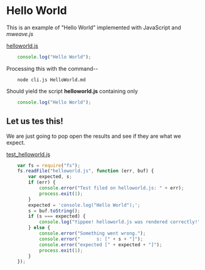 
# Hello World

This is an example of "Hello World" implemented with JavaScript and _mweave.js_

[helloworld.js](helloworld.js)
```JavaScript
    console.log("Hello World");
```

Processing this with the command--

```Shell
    node cli.js HelloWorld.md
```

Should yield the script **helloworld.js** containing only

```JavaScript
    console.log("Hello World");
```
## Let us tes this!

We are just going to pop open the results and see if they are what we expect.

[test_helloworld.js](test_helloworld.js)
```JavaScript
    var fs = require("fs");
    fs.readFile("helloworld.js", function (err, buf) {
        var expected, s;
        if (err) {
            console.error("Test filed on helloworld.js: " + err);
            process.exit(1);
        }
        expected = 'console.log("Hello World");';
        s = buf.toString();
        if (s === expected) {
            console.log("Yippee! helloworld.js was rendered correctly!");
        } else {
            console.error("Something went wrong.");
            console.error("      s: [" + s + "]");
            console.error("expected [" + expected + "]");
            process.exit(1);
        }
    });
```


